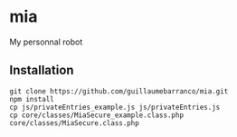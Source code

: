 # mia
My personnal robot

## Installation
	git clone https://github.com/guillaumebarranco/mia.git
	npm install
	cp js/privateEntries_example.js js/privateEntries.js
	cp core/classes/MiaSecure_example.class.php core/classes/MiaSecure.class.php